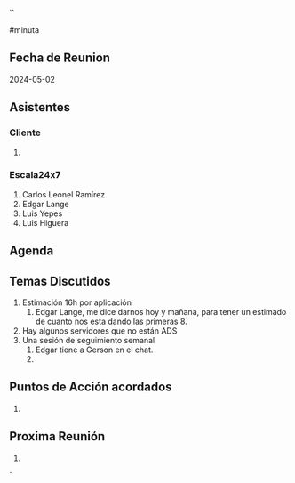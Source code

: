 ``

#minuta
## Fecha de Reunion
2024-05-02

## Asistentes

### Cliente
1. 
### Escala24x7
1. Carlos Leonel Ramírez
2. Edgar Lange
3. Luis Yepes
4. Luis Higuera

## Agenda

## Temas Discutidos
1. Estimación 16h por aplicación
	1. Edgar Lange, me dice darnos hoy y mañana, para tener un estimado de cuanto nos esta dando las primeras 8.
2. Hay algunos servidores que no están ADS
3. Una sesión de seguimiento semanal
	1. Edgar tiene a Gerson en el chat.
	2. 

## Puntos de Acción acordados
1. 

## Proxima Reunión
1.  

`